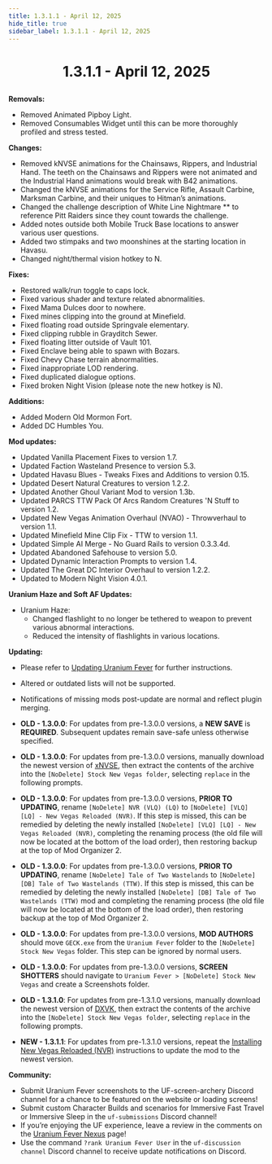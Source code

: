 ```yaml
---
title: 1.3.1.1 - April 12, 2025
hide_title: true
sidebar_label: 1.3.1.1 - April 12, 2025
---
```


# <p align="center"> 1.3.1.1 - April 12, 2025 </p>

**Removals:**
- Removed Animated Pipboy Light.
- Removed Consumables Widget until this can be more thoroughly profiled and stress tested.

**Changes:**
- Removed kNVSE animations for the Chainsaws, Rippers, and Industrial Hand. The teeth on the Chainsaws and Rippers were not animated and the Industrial Hand animations would break with B42 animations.
- Changed the kNVSE animations for the Service Rifle, Assault Carbine, Marksman Carbine, and their uniques to Hitman’s animations.
- Changed the challenge description of White Line Nightmare ** to reference Pitt Raiders since they count towards the challenge.
- Added notes outside both Mobile Truck Base locations to answer various user questions.
- Added two stimpaks and two moonshines at the starting location in Havasu.
- Changed night/thermal vision hotkey to N.
  
**Fixes:**
- Restored walk/run toggle to caps lock.
- Fixed various shader and texture related abnormalities.
- Fixed Mama Dulces door to nowhere.
- Fixed mines clipping into the ground at Minefield.
- Fixed floating road outside Springvale elementary.
- Fixed clipping rubble in Grayditch Sewer.
- Fixed floating litter outside of Vault 101.
- Fixed Enclave being able to spawn with Bozars.
- Fixed Chevy Chase terrain abnormalities.
- Fixed inappropriate LOD rendering.
- Fixed duplicated dialogue options.
- Fixed broken Night Vision (please note the new hotkey is N).

**Additions:**
- Added Modern Old Mormon Fort.
- Added DC Humbles You.

**Mod updates:**
- Updated Vanilla Placement Fixes to version 1.7.
- Updated Faction Wasteland Presence to version 5.3.
- Updated Havasu Blues - Tweaks Fixes and Additions to version 0.15.
- Updated Desert Natural Creatures to version 1.2.2.
- Updated Another Ghoul Variant Mod to version 1.3b.
- Updated PARCS TTW Pack Of Arcs Random Creatures 'N Stuff to version 1.2.
- Updated New Vegas Animation Overhaul (NVAO) - Throwverhaul to version 1.1.
- Updated Minefield Mine Clip Fix - TTW to version 1.1.
- Updated Simple AI Merge - No Guard Rails to version 0.3.3.4d.
- Updated Abandoned Safehouse to version 5.0.
- Updated Dynamic Interaction Prompts to version 1.4.
- Updated The Great DC Interior Overhaul to version 1.2.2.
- Updated to Modern Night Vision 4.0.1.


**Uranium Haze and Soft AF Updates:**
  - Uranium Haze:
    - Changed flashlight to no longer be tethered to weapon to prevent various abnormal interactions.
    - Reduced the intensity of flashlights in various locations.

**Updating:**
- Please refer to [Updating Uranium Fever](https://uraniumfever.net/docs/main/updating/) for further instructions.
- Altered or outdated lists will not be supported.
- Notifications of missing mods post-update are normal and reflect plugin merging.

- **OLD - 1.3.0.0**: For updates from pre-1.3.0.0 versions, a **NEW SAVE** is **REQUIRED**. Subsequent updates remain save-safe unless otherwise specified.
- **OLD - 1.3.0.0**: For updates from pre-1.3.0.0 versions, manually download the newest version of [xNVSE](https://www.nexusmods.com/newvegas/mods/67883?tab=files&file_id=1000145145&nmm=1), then extract the contents of the archive into the `[NoDelete] Stock New Vegas folder`, selecting `replace` in the following prompts.
- **OLD - 1.3.0.0**: For updates from pre-1.3.0.0 versions, **PRIOR TO UPDATING**, rename `[NoDelete] NVR (VLQ) (LQ)` to `[NoDelete] [VLQ] [LQ] - New Vegas Reloaded (NVR)`. If this step is missed, this can be remedied by deleting the newly installed `[NoDelete] [VLQ] [LQ] - New Vegas Reloaded (NVR)`, completing the renaming process (the old file will now be located at the bottom of the load order), then restoring backup at the top of Mod Organizer 2.
- **OLD - 1.3.0.0**: For updates from pre-1.3.0.0 versions, **PRIOR TO UPDATING**, rename `[NoDelete] Tale of Two Wastelands` to `[NoDelete] [DB] Tale of Two Wastelands (TTW)`. If this step is missed, this can be remedied by deleting the newly installed `[NoDelete] [DB] Tale of Two Wastelands (TTW)` mod and completing the renaming process (the old file will now be located at the bottom of the load order), then restoring backup at the top of Mod Organizer 2.
- **OLD - 1.3.0.0**: For updates from pre-1.3.0.0 versions, **MOD AUTHORS** should move `GECK.exe` from the `Uranium Fever` folder to the `[NoDelete] Stock New Vegas` folder. This step can be ignored by normal users.
- **OLD - 1.3.0.0**: For updates from pre-1.3.0.0 versions, **SCREEN SHOTTERS** should navigate to `Uranium Fever > [NoDelete] Stock New Vegas` and create a Screenshots folder.
- **OLD - 1.3.1.0**: For updates from pre-1.3.1.0 versions, manually download the newest version of [DXVK](https://www.nexusmods.com/newvegas/mods/79299?tab=files&file_id=1000149635), then extract the contents of the archive into the `[NoDelete] Stock New Vegas folder`, selecting `replace` in the following prompts.

- **NEW - 1.3.1.1**: For updates from pre-1.3.1.0 versions, repeat the [Installing New Vegas Reloaded (NVR)](https://uraniumfever.net/docs/main/setup#-installing-new-vegas-reloaded-nvr-) instructions to update the mod to the newest version. 

 **Community:**
- Submit Uranium Fever screenshots to the UF-screen-archery Discord channel for a chance to be featured on the website or loading screens!
- Submit custom Character Builds and scenarios for Immersive Fast Travel or Immersive Sleep in the `uf-submissions` Discord channel!
- If you’re enjoying the UF experience, leave a review in the comments on the [Uranium Fever Nexus](https://www.nexusmods.com/newvegas/mods/89815?tab=posts&BH=3) page!
- Use the command `?rank Uranium Fever User` in the `uf-discussion channel` Discord channel to receive update notifications on Discord.
